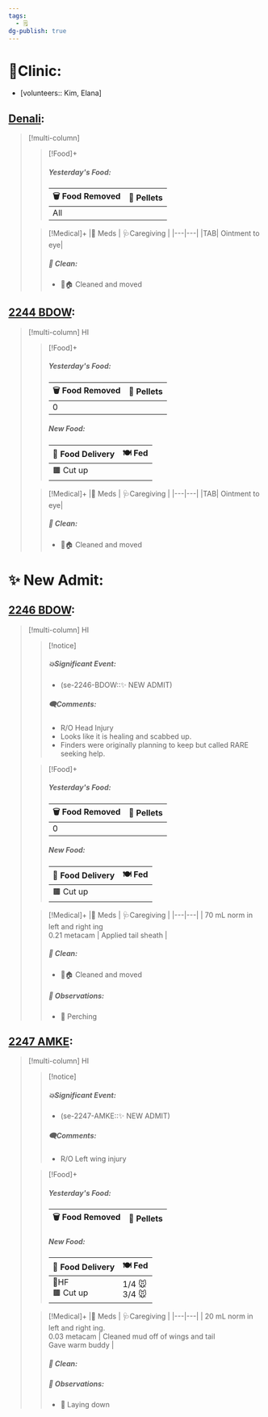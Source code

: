 ```yaml
---
tags:
  - 🗒️
dg-publish: true
---
```


# 🏥Clinic:
- [volunteers:: Kim, Elana]

## [Denali](../RARE%20Birds/Ed%20Birds/Denali.md):
> [!multi-column]
>
>> [!Food]+
>> ##### Yesterday's Food:
>> |🗑️ Food Removed| 💩 Pellets
>> |---|---|
>>|All|
>>
>
>> [!Medical]+
>> |💊 Meds | 🩺Caregiving |
>> |---|---|
>> |TAB| Ointment to eye|
>>
>>##### 🫧 Clean:
>> - 🧼🏠 Cleaned and moved
>>

## [2244 BDOW](../RARE%20Birds/2244%20BDOW.md):
> [!multi-column] HI
>
>> [!Food]+
>> ##### Yesterday's Food:
>> |🗑️ Food Removed| 💩 Pellets
>> |---|---|
>>|0|
>>
>> ##### New Food:
>> |🚚 Food Delivery| 🍽️ Fed|
>> |---|---|
>> |🟫 Cut up|
>
>> [!Medical]+
>> |💊 Meds | 🩺Caregiving |
>> |---|---|
>> |TAB| Ointment to eye|
>>
>>##### 🫧 Clean:
>> - 🧼🏠 Cleaned and moved
>>

# ✨ New Admit:

## [2246 BDOW](../RARE%20Birds/2246%20BDOW.md):
> [!multi-column] HI
>
>> [!notice]
>> ##### 💥Significant Event:
>> - (se-2246-BDOW::✨ NEW ADMIT)
>>
>> ##### 🗨️Comments:
>> - R/O Head Injury
>> - Looks like it is healing and scabbed up.
>> - Finders were originally planning to keep but called RARE seeking help.
>
>> [!Food]+
>> ##### Yesterday's Food:
>> |🗑️ Food Removed| 💩 Pellets
>> |---|---|
>>|0|
>>
>> ##### New Food:
>> |🚚 Food Delivery| 🍽️ Fed|
>> |---|---|
>> |🟫 Cut up|
>
>> [!Medical]+
>> |💊 Meds | 🩺Caregiving |
>> |---|---|
>> | 70 mL norm in left and right ing<br>0.21 metacam | Applied tail sheath |
>>
>>##### 🫧 Clean:
>> - 🧼🏠 Cleaned and moved
>>
>> ##### 🔭 Observations:
>> - 🧍 Perching

## [2247 AMKE](../RARE%20Birds/2247%20AMKE.md):

> [!multi-column] HI
>
>> [!notice]
>> ##### 💥Significant Event:
>> - (se-2247-AMKE::✨ NEW ADMIT)
>>
>> ##### 🗨️Comments:
>> - R/O Left wing injury
>
>> [!Food]+
>> ##### Yesterday's Food:
>> |🗑️ Food Removed| 💩 Pellets
>> |---|---|
>>
>> ##### New Food:
>> |🚚 Food Delivery| 🍽️ Fed|
>> |---|---|
>> |🫱HF<br>🟫 Cut up |1/4 🐭<br>3/4 🐭 |
>
>> [!Medical]+
>> |💊 Meds | 🩺Caregiving |
>> |---|---|
>> | 20 mL norm in left and right ing.<br>0.03 metacam | Cleaned mud off of wings and tail<br>Gave warm buddy |
>>
>>##### 🫧 Clean:
>>
>> ##### 🔭 Observations:
>> - 🛌 Laying down

